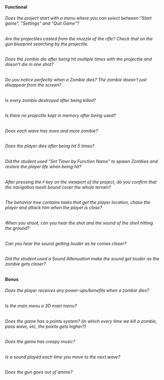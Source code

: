 #### Functional

###### Does the project start with a menu where you can select between "Start game", "Settings" and "Quit Game"?

###### Are the projectiles casted from the muzzle of the rifle? Check that on the gun blueprint searching by the projectile.

###### Does the zombie die after being hit multiple times with the projectile and doesn’t die in one shot?

###### Do you notice perfectly when a Zombie dies? The zombie doesn’t just disappear from the screen?

###### Is every zombie destroyed after being killed?

###### Is there no projectile kept in memory after being used?

###### Does each wave has more and more zombie?

###### Does the player dies after being hit 5 times?

###### Did the student used "Set Timer by Function Name" to spawn Zombies and restore the player life when being hit?

###### After pressing the `P` key on the viewport of the project, do you confirm that the navigation mesh bound cover the whole terrain?

###### The behavior tree contains tasks that get the player location, chase the player and attack him when the player is close?

###### When you shoot, can you hear the shot and the sound of the shell hitting the ground?

###### Can you hear the sound getting louder as he comes closer?

###### Did the student used a Sound Attenuation make the sound get louder as the zombie gets closer?

#### Bonus

###### Does the player receives any power-ups/benefits when a zombie dies?

###### Is the main menu a 3D main menu?

###### Does the game has a points system? (in which every time we kill a zombie, pass wave, etc, the points gets higher?)

###### Does the game has creepy music?

###### Is a sound played each time you move to the next wave?

###### Does the gun goes out of ammo?
